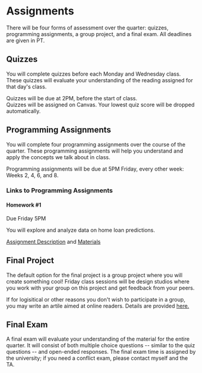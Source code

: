 # Assignments

There will be four forms of assessment over the quarter: quizzes, programming assignments, a group project, and a final exam. All deadlines are given in PT.

## Quizzes

You will complete quizzes before each Monday and Wednesday class. These quizzes will evaluate your understanding of the reading assigned for that day's class.  

Quizzes will be due at 2PM, before the start of class.  
Quizzes will be assigned on Canvas.
Your lowest quiz score will be dropped automatically. 

## Programming Assignments

You will complete four programming assignments over the course of the quarter. These programming assignments will help you understand and apply the concepts we talk about in class. 

Programming assignments will be due at 5PM Friday, every other week: Weeks 2, 4, 6, and 8.

### Links to Programming Assignments 

#### Homework #1
Due Friday 5PM

You will explore and analyze data on home loan predictions.

[Assignment Description]() and [Materials]() 

## Final Project

The default option for the final project is a group project where you will create something cool! Friday class sessions will be design studios where you work with your group on this project and get feedback from your peers. 

If for logisitical or other reasons you don't wish to participate in a group, you may write an artile aimed at online readers. Details are provided [here.]()


## Final Exam

A final exam will evaluate your understanding of the material for the entire quarter. It will consist of both multiple choice questions -- similar to the quiz questions -- and open-ended responses. The final exam time is assigned by the university; if you need a conflict exam, please contact myself and the TA.
